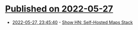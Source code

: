 # [Published on 2022-05-27](index.md)

* [2022-05-27, 23:45:40](https://news.ycombinator.com/item?id=31536217) - [Show HN: Self-Hosted Maps Stack](https://maps.ellenhp.me/)
